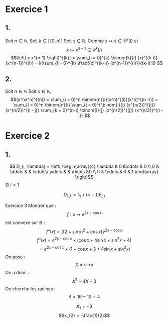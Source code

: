 # Exercice 1
## 1.
Soit $n \in \mathbb{N}$, 
Soit $k \in [\![0, n]\!]$
Soit $x \in \mathbb{R}$,
Comme $x\mapsto x \in \mathcal{C}^k(I)$ et $$x\mapsto x^{n-1} \in \mathcal{C}^k(I)$$
$$\left( x x^{n-1} \right)^{(k)} = \sum_{i = 0}^{k} \binom{k}{i} (x)^{(k-i)} (x^{n-1})^{(i)} = k!\sum_{i = 0}^{k} \frac{(x)^{(k-i)} (x^{n-1})^{(i)}}{(k-i)!i!}  $$

## 2. 
Soit $n \in \mathbb{N}$
Soit $x \in \mathbb{R}$, 
$$(x^nx^n)^{(n)} = \sum_{i = 0}^n \binom{n}{i}(x^n)^{(i)}(x^n)^{(n -i)} = \sum_{i = 0}^n \binom{n}{i} \sum_{j = 0}^i \binom{i}{j} (x^{n/2})^{(j)} (x^{n/2})^{(i - j)}  \sum_{k = 0}^{n-i} \binom{i}{j} (x^{n/2})^{(j)} (x^{n/2})^{(i - j)} $$


# Exercice 2
## 1. 
$$ D_{i, \lambda} = \left( \begin{array}{c}
\lambda & 0 &\cdots & 0 \\
0 & \ddots & & \vdots\\
\vdots & & \ddots  &0 \\
0 &  \cdots & 0 & 1
\end{array} \right)$$
Si $i = 1$

$$D_{i, \lambda} = I_{n} + (\lambda - 1)E_{i, i}$$

Exercice 3
Montrer que :
$$f : x \mapsto e^{ 2x - \cos x }$$
est convexe sur $\mathbb{R}$ : 
$$f''(x) = ((2 + \sin x)^{2} + \cos x)e^{ 2x-\cos x }$$
$$f''(x) = e^{ 2x-\cos x }\times(\cos x + 4\sin x + \sin^2 x +4)$$
$$= e^{ 2x-\cos x }\times( 1 + \cos x + 3 + 4\sin x + \sin ^{2}x) $$
On pose : 
$$X = \sin x$$
On a donc : 
$$X^{2} + 4X + 3$$
On cherche les racines : 
$$\Delta = 16 - 12 = 4$$

$$X_{1} = -3$$
$$x_{2} = -\frac{1}{2}$$
